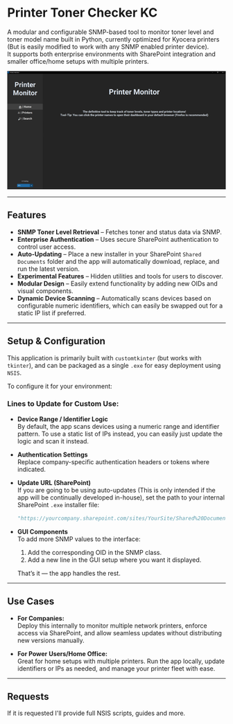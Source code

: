 # Printer Toner Checker KC

A modular and configurable SNMP-based tool to monitor toner level and toner model name built in Python, currently optimized for Kyocera printers (But is easily modified to work with any SNMP enabled printer device).  
It supports both enterprise environments with SharePoint integration and smaller office/home setups with multiple printers.

![Printer Monitor Dashboard](https://raw.githubusercontent.com/BusterLandstrom/printer-toner-checker-kc/refs/heads/main/Images/ptmdashboard.png)

---

## Features

- **SNMP Toner Level Retrieval** – Fetches toner and status data via SNMP.
- **Enterprise Authentication** – Uses secure SharePoint authentication to control user access.
- **Auto-Updating** – Place a new installer in your SharePoint `Shared Documents` folder and the app will automatically download, replace, and run the latest version.
- **Experimental Features** – Hidden utilities and tools for users to discover.
- **Modular Design** – Easily extend functionality by adding new OIDs and visual components.
- **Dynamic Device Scanning** – Automatically scans devices based on configurable numeric identifiers, which can easily be swapped out for a static IP list if preferred.

---

## Setup & Configuration

This application is primarily built with `customtkinter` (but works with `tkinter`), and can be packaged as a single `.exe` for easy deployment using `NSIS`.

To configure it for your environment:

### Lines to Update for Custom Use:

- **Device Range / Identifier Logic**  
  By default, the app scans devices using a numeric range and identifier pattern. To use a static list of IPs instead, you can easily just update the logic and scan it instead.

- **Authentication Settings**  
  Replace company-specific authentication headers or tokens where indicated.

- **Update URL (SharePoint)**  
  If you are going to be using auto-updates (This is only intended if the app will be continually developed in-house), set the path to your internal SharePoint `.exe` installer file:
  ```python
  "https://yourcompany.sharepoint.com/sites/YourSite/Shared%20Documents/ptminstaller.exe"
  ```

- **GUI Components**  
  To add more SNMP values to the interface:
  1. Add the corresponding OID in the SNMP class.
  2. Add a new line in the GUI setup where you want it displayed.

  That’s it — the app handles the rest.

---

## Use Cases

- **For Companies:**  
  Deploy this internally to monitor multiple network printers, enforce access via SharePoint, and allow seamless updates without distributing new versions manually.

- **For Power Users/Home Office:**  
  Great for home setups with multiple printers. Run the app locally, update identifiers or IPs as needed, and manage your printer fleet with ease.

---

## Requests

If it is requested I'll provide full NSIS scripts, guides and more.
